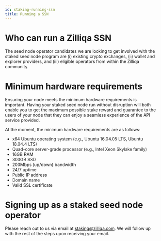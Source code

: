 ```yaml
---
id: staking-running-ssn
title: Running a SSN
---
```


# Who can run a Zilliqa SSN

The seed node operator candidates we are looking to get involved with the staked seed node program are 
(i) existing crypto exchanges, 
(ii) wallet and explorer providers, and 
(iii) eligible operators from within the Zilliqa community.

# Minimum hardware requirements
Ensuring your node meets the minimum hardware requirements is important. Having your staked seed node run without disruption will both enable you to get the maximum possible stake reward and guarantee to the users of your node that they can enjoy a seamless experience of the API service provided.

At the moment, the minimum hardware requirements are as follows:
- x64 Ubuntu operating system (e.g., Ubuntu 16.04.05 LTS, Ubuntu 18.04.4 LTS)
- Quad-core server-grade processor (e.g., Intel Xeon Skylake family)
- 16GB RAM
- 300GB SSD
- 200Mbps (up/down) bandwidth
- 24/7 uptime
- Public IP address
- Domain name
- Valid SSL certificate

# Signing up as a staked seed node operator
Please reach out to us via email at staking@zilliqa.com. We will follow up with the rest of the steps upon receiving your email.